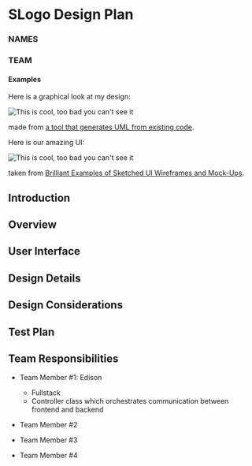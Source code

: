 # SLogo Design Plan
### NAMES
### TEAM


#### Examples

Here is a graphical look at my design:

![This is cool, too bad you can't see it](online-shopping-uml-example.png "An initial UI")

made from [a tool that generates UML from existing code](http://staruml.io/).


Here is our amazing UI:

![This is cool, too bad you can't see it](29-sketched-ui-wireframe.jpg "An alternate design")

taken from [Brilliant Examples of Sketched UI Wireframes and Mock-Ups](https://onextrapixel.com/40-brilliant-examples-of-sketched-ui-wireframes-and-mock-ups/).


## Introduction


## Overview


## User Interface


## Design Details


## Design Considerations


## Test Plan


## Team Responsibilities

 * Team Member #1: Edison
   * Fullstack
   * Controller class which orchestrates communication between frontend
   and backend

 * Team Member #2

 * Team Member #3

 * Team Member #4
